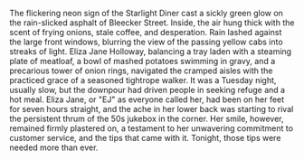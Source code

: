 The flickering neon sign of the Starlight Diner cast a sickly green glow on the rain-slicked asphalt of Bleecker Street.  Inside, the air hung thick with the scent of frying onions, stale coffee, and desperation.  Rain lashed against the large front windows, blurring the view of the passing yellow cabs into streaks of light.  Eliza Jane Holloway, balancing a tray laden with a steaming plate of meatloaf, a bowl of mashed potatoes swimming in gravy, and a precarious tower of onion rings, navigated the cramped aisles with the practiced grace of a seasoned tightrope walker. It was a Tuesday night, usually slow, but the downpour had driven people in seeking refuge and a hot meal.  Eliza Jane, or "EJ" as everyone called her, had been on her feet for seven hours straight, and the ache in her lower back was starting to rival the persistent thrum of the 50s jukebox in the corner.  Her smile, however, remained firmly plastered on, a testament to her unwavering commitment to customer service, and the tips that came with it.  Tonight, those tips were needed more than ever.
